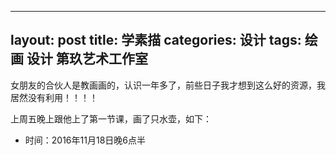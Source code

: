
---
layout: post
title: 学素描
categories: 设计
tags: 绘画 设计 第玖艺术工作室
---

女朋友的合伙人是教画画的，认识一年多了，前些日子我才想到这么好的资源，我居然没有利用！！！！

上周五晚上跟他上了第一节课，画了只水壶，如下：



* 时间：2016年11月18日晚6点半



